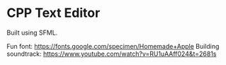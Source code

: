 # CPP Text Editor

Built using SFML.

Fun font: https://fonts.google.com/specimen/Homemade+Apple
Building soundtrack: https://www.youtube.com/watch?v=RU1uAAff024&t=2681s 